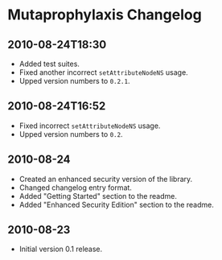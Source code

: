 ﻿Mutaprophylaxis Changelog
=========================

2010-08-24T18:30
----------------

* Added test suites.
* Fixed another incorrect `setAttributeNodeNS` usage.
* Upped version numbers to `0.2.1`.

2010-08-24T16:52
----------------

* Fixed incorrect `setAttributeNodeNS` usage.
* Upped version numbers to `0.2`.


2010-08-24
----------

* Created an enhanced security version of the library.
* Changed changelog entry format.
* Added "Getting Started" section to the readme.
* Added "Enhanced Security Edition" section to the readme.


2010-08-23
----------

* Initial version 0.1 release.
